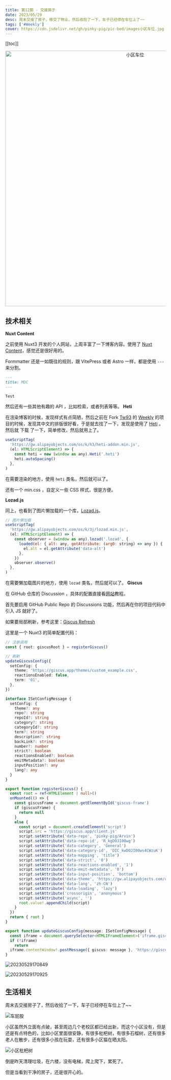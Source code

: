 ```yaml
---
title: 第12期 - 交接房子
date: 2023/05/29
desc: 周末交接了房子，移交了物业，然后收拾了一下，车子已经停在车位上了~~
tags: ['#Weekly']
cover: https://cdn.jsdelivr.net/gh/pinky-pig/pic-bed/images小区车位.jpg
---
```


[[toc]]

<p align="center">
<img alt="小区车位" src="https://cdn.jsdelivr.net/gh/pinky-pig/pic-bed/images小区车位.jpg" width=800 />
</p>

## 技术相关

**Nuxt Content**

之前使用 Nuxt3 开发的个人网站，上周丰富了一下博客内容。使用了 [Nuxt Content](https://content.nuxtjs.org/get-started)，感觉还是很好用的。

Formmatter 还是一如既往的规则，跟 VitePress 或者 Astro 一样，都是使用 `---` 来分割。

```md
---
title: MDC
---

Test
```

然后还有一些其他有趣的 API ，比如检索，或者列表等等。
**Heti**

在渲染博客的时候，发现样式有点简陋，然后之前在 Fork [Tw93](https://github.com/tw93) 的 [Weekly](https://github.com/tw93/weekly) 的项目的时候，发现其中文的排版很好看，于是就去找了一下，发现是使用了 [Heti](https://github.com/sivan/heti) 。然后就 下载 了一下，简单修改，然后就用上了。

```js
useScriptTag(
  'https://gw.alipayobjects.com/os/k/h3/heti-addon.min.js',
  (el: HTMLScriptElement) => {
    const heti = new (window as any).Heti('.heti')
    heti.autoSpacing()
  },
)
```

在需要渲染的地方，使用 `heti` 类名，然后就可以了。

还有一个 min.css ，自定义一些 CSS 样式，很是方便。

**Lozad.js**

同上，也看到了图片懒加载的一个库，[Lozad.js](https://github.com/ApoorvSaxena/lozad.js)。

```js
// 图片懒加载
useScriptTag(
  'https://gw.alipayobjects.com/os/k/3j/lozad.min.js',
  (el: HTMLScriptElement) => {
    const observer = (window as any).lozad('.lozad', {
      loaded(el: { alt: any, getAttribute: (arg0: string) => any }) {
        el.alt = el.getAttribute('data-alt')
      },
    })
    observer.observe()
  },
)
```

在需要懒加载图片的地方，使用 `lozad` 类名，然后就可以了。
**Giscus**

在 GitHub 仓库的 Discussion ，具体的配置直接看[网站](https://giscus.app/zh-CN)教程。

首先要启用 GitHub Public Repo 的 Discussions 功能，然后再在你的项目代码中引入 JS 就好了。

如果要局部刷新，参考这里：[Giscus Refresh](https://github.com/giscus/giscus/blob/main/ADVANCED-USAGE.md)

这里是一个 Nuxt3 的简单配置代码：

```ts
// 注册调用
const { root: giscusRoot } = registerGiscus()

// 刷新
updateGiscusConfig({
  setConfig: {
    theme: 'https://giscus.app/themes/custom_example.css',
    reactionsEnabled: false,
    term: '01',
  },
})
```

```ts
interface ISetConfigMessage {
  setConfig: {
    theme?: any
    repo?: string
    repoId?: string
    category?: string
    categoryId?: string
    term?: string
    description?: string
    backLink?: string
    number?: number
    strict?: boolean
    reactionsEnabled?: boolean
    emitMetadata?: boolean
    inputPosition?: any
    lang?: any
  }
}

export function registerGiscus() {
  const root = ref<HTMLElement | null>()
  onMounted(() => {
    const giscusFrame = document.getElementById('giscus-frame')
    if (giscusFrame) {
      return null
    }
    else {
      const script = document.createElement('script')
      script.src = 'https://giscus.app/client.js'
      script.setAttribute('data-repo', 'pinky-pig/Arvin')
      script.setAttribute('data-repo-id', 'R_kgDOJI00wg')
      script.setAttribute('data-category', 'General')
      script.setAttribute('data-category-id', 'DIC_kwDOJI00ws4CWzuK')
      script.setAttribute('data-mapping', 'title')
      script.setAttribute('data-strict', '0')
      script.setAttribute('data-reactions-enabled', '1')
      script.setAttribute('data-emit-metadata', '0')
      script.setAttribute('data-input-position', 'bottom')
      script.setAttribute('data-theme', 'https://gw.alipayobjects.com/os/k/font7/comment.css')
      script.setAttribute('data-lang', 'zh-CN')
      script.setAttribute('data-loading', 'lazy')
      script.setAttribute('crossorigin', 'anonymous')
      script.setAttribute('async', '')
      root.value!.appendChild(script)
    }
  })
  return { root }
}

export function updateGiscusConfig(message: ISetConfigMessage) {
  const iframe = document.querySelector<HTMLIFrameElement>('iframe.giscus-frame')
  if (!iframe)
    return
  iframe.contentWindow!.postMessage({ giscus: message }, 'https://giscus.app')
}
```

![20230529170849](https://cdn.jsdelivr.net/gh/pinky-pig/pic-bed/images20230529170849.png)

![20230529170925](https://cdn.jsdelivr.net/gh/pinky-pig/pic-bed/images20230529170925.png)

## 生活相关

周末去交接房子了，然后收拾了一下，车子已经停在车位上了~~

![车屁股](https://cdn.jsdelivr.net/gh/pinky-pig/pic-bed/images车屁股.jpg)

小区虽然外立面有点破，甚至周边几个老校区都已经出新，而这个小区没有，但是还是有点特色的，比如小区里面很安静，有很多枇杷树，有很多石榴树，还有很多老人在散步，还有很多小孩在玩耍，还有很多小区猫在晒太阳。

![小区枇杷树](https://cdn.jsdelivr.net/gh/pinky-pig/pic-bed/images小区枇杷树.jpg)

倒是昨天清理垃圾，在六楼，没有电梯，爬上爬下，累死了。

但是当看到干净的房子，还是很开心的。
